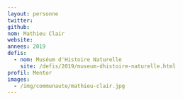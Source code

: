 ```yaml
---
layout: personne
twitter: 
github: 
nom: Mathieu Clair
website:
annees: 2019
defis: 
  - nom: Muséum d'Histoire Naturelle
    site: /defis/2019/museum-dhistoire-naturelle.html
profil: Mentor
images: 
  - /img/communaute/mathieu-clair.jpg
---
```

